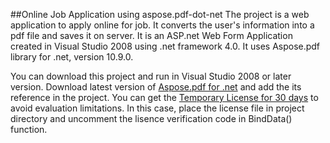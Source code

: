##Online Job Application using aspose.pdf-dot-net
The project is a web application to apply online for job. It converts the user's information into a pdf file and saves it on server.
It is an ASP.net Web Form Application created in Visual Studio 2008 using .net framework 4.0.
It uses Aspose.pdf library for .net, version 10.9.0. 

You can download this project and run in Visual Studio 2008 or later version. Download latest version of [Aspose.pdf for .net](http://www.aspose.com/community/files/51/.net-components/aspose.pdf-for-.net/default.aspx) and add the its reference in the project.
You can get the [Temporary License for 30 days](http://www.aspose.com/purchase/) to avoid evaluation limitations. In this case, place the license file in project directory and uncomment the lisence verification code in BindData() function.
